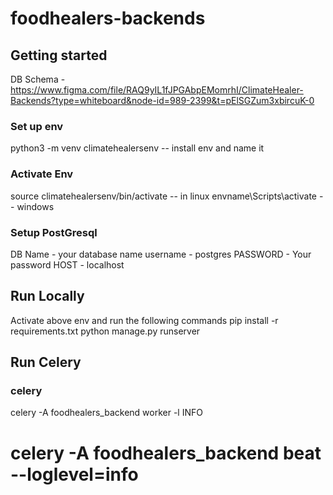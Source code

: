 # foodhealers-backends

## Getting started

DB Schema - https://www.figma.com/file/RAQ9yIL1fJPGAbpEMomrhI/ClimateHealer-Backends?type=whiteboard&node-id=989-2399&t=pElSGZum3xbircuK-0

### Set up env

python3 -m venv climatehealersenv -- install env and name it

### Activate Env

source climatehealersenv/bin/activate -- in linux
envname\Scripts\activate -- windows

### Setup PostGresql

DB Name - your database name 
username - postgres
PASSWORD - Your password
HOST - localhost

## Run Locally

Activate above env and run the following commands
pip install -r requirements.txt
python manage.py runserver

## Run Celery

### celery

celery -A foodhealers_backend worker -l INFO

# celery -A foodhealers_backend beat --loglevel=info